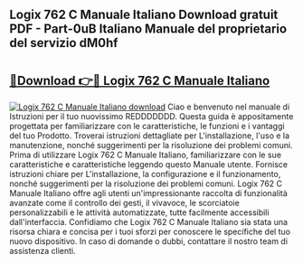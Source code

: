 ## Logix 762 C Manuale Italiano Download gratuit PDF - Part-0uB Italiano Manuale del proprietario del servizio dM0hf

# <h2><a href="http://dfdnwxc.blite.top/?on=Logix+762+C+Manuale+Italiano">🔗Download 👉🔴 Logix 762 C Manuale Italiano</a></h2>

[![Logix 762 C Manuale Italiano download](https://i.imgur.com/lujVjoI.png)](http://dfdnwxc.blite.top/?on=Logix+762+C+Manuale+Italiano)
Ciao e benvenuto nel manuale di Istruzioni per il tuo nuovissimo REDDDDDDD. Questa guida è appositamente progettata per familiarizzare con le caratteristiche, le funzioni e i vantaggi del tuo Prodotto. Troverai istruzioni dettagliate per L'installazione, l'uso e la manutenzione, nonché suggerimenti per la risoluzione dei problemi comuni. Prima di utilizzare Logix 762 C Manuale Italiano, familiarizzare con le sue caratteristiche e caratteristiche leggendo questo Manuale utente. Fornisce istruzioni chiare per L'installazione, la configurazione e il funzionamento, nonché suggerimenti per la risoluzione dei problemi comuni. Logix 762 C Manuale Italiano offre agli utenti un'impressionante raccolta di funzionalità avanzate come il controllo dei gesti, il vivavoce, le scorciatoie personalizzabili e le attività automatizzate, tutte facilmente accessibili dall'interfaccia. Confidiamo che Logix 762 C Manuale Italiano sia stata una risorsa chiara e concisa per i tuoi sforzi per conoscere le specifiche del tuo nuovo dispositivo. In caso di domande o dubbi, contattare il nostro team di assistenza clienti.
